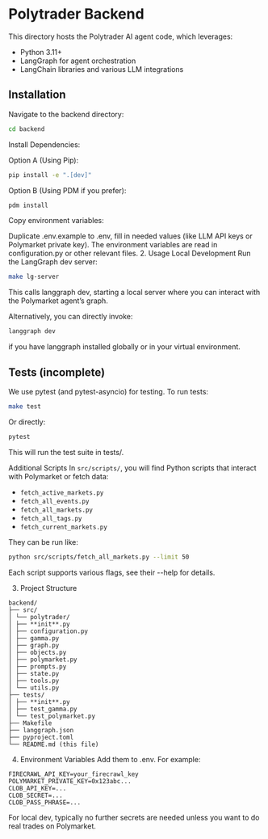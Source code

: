 # Polytrader Backend

This directory hosts the Polytrader AI agent code, which leverages:

- Python 3.11+
- LangGraph for agent orchestration
- LangChain libraries and various LLM integrations

## Installation

Navigate to the backend directory:

```bash
cd backend
```

Install Dependencies:

Option A (Using Pip):

```bash
pip install -e ".[dev]"
```

Option B (Using PDM if you prefer):

```bash
pdm install
```

Copy environment variables:

Duplicate .env.example to .env, fill in needed values (like LLM API keys or Polymarket private key).
The environment variables are read in configuration.py or other relevant files. 2. Usage
Local Development
Run the LangGraph dev server:

```bash
make lg-server
```

This calls langgraph dev, starting a local server where you can interact with the Polymarket agent’s graph.

Alternatively, you can directly invoke:

```bash
langgraph dev
```

if you have langgraph installed globally or in your virtual environment.

## Tests (incomplete)

We use pytest (and pytest-asyncio) for testing. To run tests:

```bash
make test
```

Or directly:

```bash
pytest
```

This will run the test suite in tests/.

Additional Scripts
In `src/scripts/`, you will find Python scripts that interact with Polymarket or fetch data:

- `fetch_active_markets.py`
- `fetch_all_events.py`
- `fetch_all_markets.py`
- `fetch_all_tags.py`
- `fetch_current_markets.py`

They can be run like:

```bash
python src/scripts/fetch_all_markets.py --limit 50
```

Each script supports various flags, see their --help for details.

3. Project Structure

```
backend/
├── src/
│ └── polytrader/
│ ├── **init**.py
│ ├── configuration.py
│ ├── gamma.py
│ ├── graph.py
│ ├── objects.py
│ ├── polymarket.py
│ ├── prompts.py
│ ├── state.py
│ ├── tools.py
│ └── utils.py
├── tests/
│ ├── **init**.py
│ ├── test_gamma.py
│ └── test_polymarket.py
├── Makefile
├── langgraph.json
├── pyproject.toml
└── README.md (this file)
```

4. Environment Variables
   Add them to .env. For example:

```
FIRECRAWL_API_KEY=your_firecrawl_key
POLYMARKET_PRIVATE_KEY=0x123abc...
CLOB_API_KEY=...
CLOB_SECRET=...
CLOB_PASS_PHRASE=...
```

For local dev, typically no further secrets are needed unless you want to do real trades on Polymarket.
